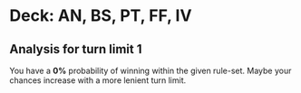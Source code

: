 # Deck: AN, BS, PT, FF, IV
## Analysis for turn limit 1
You have a **0%** probability of winning within the given rule-set. Maybe your chances increase with a more lenient turn limit.
